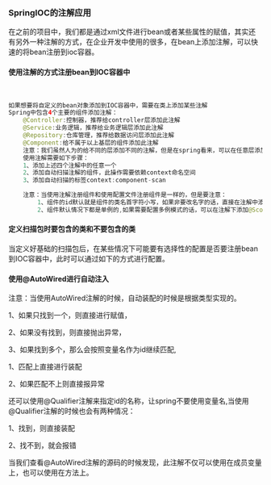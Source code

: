 ### SpringIOC的注解应用

 在之前的项目中，我们都是通过xml文件进行bean或者某些属性的赋值，其实还有另外一种注解的方式，在企业开发中使用的很多，在bean上添加注解，可以快速的将bean注册到ioc容器。

#### 使用注解的方式注册bean到IOC容器中

​	

```java
如果想要将自定义的bean对象添加到IOC容器中，需要在类上添加某些注解
Spring中包含4个主要的组件添加注解：
    @Controller:控制器，推荐给controller层添加此注解
    @Service:业务逻辑，推荐给业务逻辑层添加此注解
    @Repository:仓库管理，推荐给数据访问层添加此注解
    @Component:给不属于以上基层的组件添加此注解
    注意：我们虽然人为的给不同的层添加不同的注解，但是在spring看来，可以在任意层添加任意注解;spring底层是不会给具体的层次验证注解，这样写的目的只是为了提高可读性，最偷懒的方式就是给所有想交由IOC容器管理的bean对象添加component注解
    使用注解需要如下步骤：
    1、添加上述四个注解中的任意一个
    2、添加自动扫描注解的组件，此操作需要依赖context命名空间
    3、添加自动扫描的标签context:component-scan

	注意：当使用注解注册组件和使用配置文件注册组件是一样的，但是要注意：
		1、组件的id默认就是组件的类名首字符小写，如果非要改名字的话，直接在注解中添加即可
		2、组件默认情况下都是单例的,如果需要配置多例模式的话，可以在注解下添加@Scope注解
```

#### 定义扫描包时要包含的类和不要包含的类

 当定义好基础的扫描包后，在某些情况下可能要有选择性的配置是否要注册bean到IOC容器中，此时可以通过如下的方式进行配置。

#### 使用@AutoWired进行自动注入

注意：当使用AutoWired注解的时候，自动装配的时候是根据类型实现的。

 1、如果只找到一个，则直接进行赋值，

 2、如果没有找到，则直接抛出异常，

 3、如果找到多个，那么会按照变量名作为id继续匹配,

 1、匹配上直接进行装配

 2、如果匹配不上则直接报异常



还可以使用@Qualifier注解来指定id的名称，让spring不要使用变量名,当使用@Qualifier注解的时候也会有两种情况：

 1、找到，则直接装配

 2、找不到，就会报错



当我们查看@AutoWired注解的源码的时候发现，此注解不仅可以使用在成员变量上，也可以使用在方法上。

